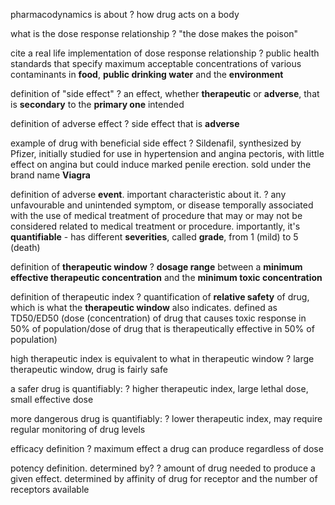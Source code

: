 pharmacodynamics is about
?
how drug acts on a body

what is the dose response relationship
?
"the dose makes the poison"

cite a real life implementation of dose response relationship
?
public health standards that specify maximum acceptable concentrations of various contaminants in **food**, **public drinking water** and the **environment**

definition of "side effect"
?
an effect, whether **therapeutic** or **adverse**, that is **secondary** to the **primary one** intended

definition of adverse effect
?
side effect that is **adverse**

example of drug with beneficial side effect
?
Sildenafil, synthesized by Pfizer, initially studied for use in hypertension and angina pectoris, with little effect on angina but could induce marked penile erection. sold under the brand name **Viagra**

definition of adverse **event**. important characteristic about it.
?
any unfavourable and unintended symptom, or disease temporally associated with the use of medical treatment of procedure that may or may not be considered related to medical treatment or procedure. importantly, it's **quantifiable** - has different **severities**, called **grade**, from 1 (mild) to 5 (death)

definition of **therapeutic window**
?
**dosage range** between a **minimum effective therapeutic concentration** and the **minimum toxic concentration**

definition of therapeutic index
?
quantification of **relative safety** of drug, which is what the **therapeutic window** also indicates. defined as TD50/ED50 (dose (concentration) of drug that causes toxic response in 50% of population/dose of drug that is therapeutically effective in 50% of population)

high therapeutic index is equivalent to what in therapeutic window
?
large therapeutic window, drug is fairly safe

a safer drug is quantifiably:
?
higher therapeutic index, large lethal dose, small effective dose

more dangerous drug is quantifiably:
?
lower therapeutic index, may require regular monitoring of drug levels

efficacy definition
?
maximum effect a drug can produce regardless of dose

potency definition. determined by?
?
amount of drug needed to produce a given effect. determined by affinity of drug for receptor and the number of receptors available